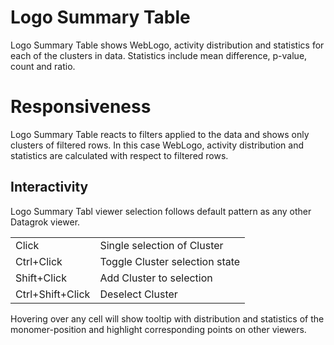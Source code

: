 # Logo Summary Table

Logo Summary Table shows WebLogo, activity distribution and statistics for each of the clusters in data. Statistics include 
mean difference, p-value, count and ratio.

# Responsiveness

Logo Summary Table reacts to filters applied to the data and shows only clusters of filtered rows. In this case WebLogo,
activity distribution and statistics are calculated with respect to filtered rows.

## Interactivity

Logo Summary Tabl viewer selection follows default pattern as any other Datagrok viewer.

|                  |                               |
|------------------|-------------------------------|
| Click            | Single selection of Cluster   |
| Ctrl+Click       | Toggle Cluster selection state|
| Shift+Click      | Add Cluster to selection      |
| Ctrl+Shift+Click | Deselect Cluster              |

Hovering over any cell will show tooltip with distribution and statistics of the monomer-position and highlight corresponding 
points on other viewers.
